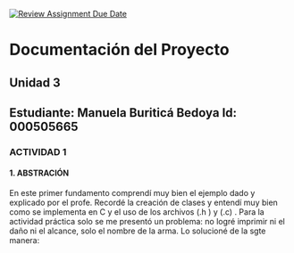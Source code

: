 [![Review Assignment Due Date](https://classroom.github.com/assets/deadline-readme-button-22041afd0340ce965d47ae6ef1cefeee28c7c493a6346c4f15d667ab976d596c.svg)](https://classroom.github.com/a/-g_ni1Wx)
# Documentación del Proyecto
## Unidad 3

Estudiante:  Manuela Buriticá Bedoya
Id:  000505665
---
### ACTIVIDAD 1
#### 1. ABSTRACIÓN
En este primer fundamento comprendí muy bien el ejemplo dado y explicado por el profe. Recordé la creación de clases y entendí muy bien como se implementa en C y el uso de los archivos (.h ) y (.c) . Para la actividad práctica solo se me presentó un problema: no logré imprimir ni el daño ni el alcance, solo el nombre de la arma. Lo solucioné de la sgte manera: 

